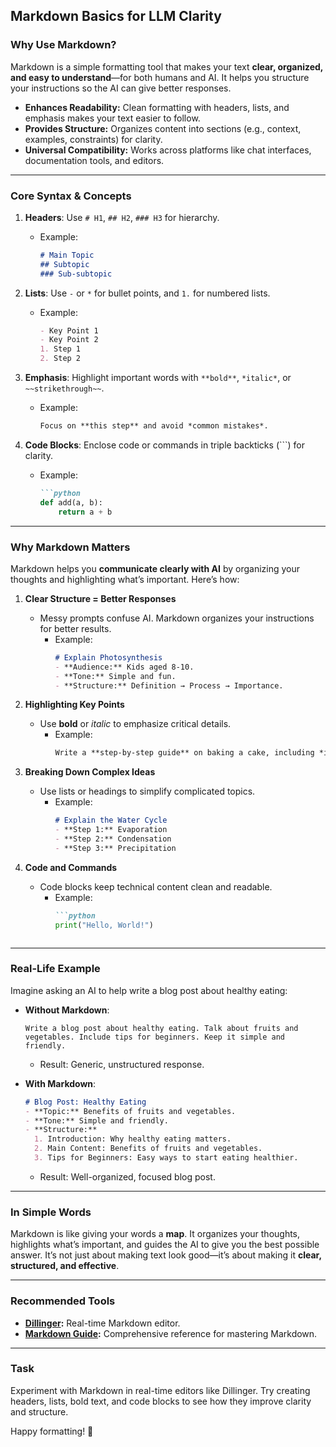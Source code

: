 ## **Markdown Basics for LLM Clarity**

### **Why Use Markdown?**
Markdown is a simple formatting tool that makes your text **clear, organized, and easy to understand**—for both humans and AI. It helps you structure your instructions so the AI can give better responses.

- **Enhances Readability:** Clean formatting with headers, lists, and emphasis makes your text easier to follow.
- **Provides Structure:** Organizes content into sections (e.g., context, examples, constraints) for clarity.
- **Universal Compatibility:** Works across platforms like chat interfaces, documentation tools, and editors.

---

### **Core Syntax & Concepts**
1. **Headers**: Use `# H1`, `## H2`, `### H3` for hierarchy.  
   - Example:  
     ```markdown
     # Main Topic
     ## Subtopic
     ### Sub-subtopic
     ```

2. **Lists**: Use `-` or `*` for bullet points, and `1.` for numbered lists.  
   - Example:  
     ```markdown
     - Key Point 1
     - Key Point 2
     1. Step 1
     2. Step 2
     ```

3. **Emphasis**: Highlight important words with `**bold**`, `*italic*`, or `~~strikethrough~~`.  
   - Example:  
     ```markdown
     Focus on **this step** and avoid *common mistakes*.
     ```

4. **Code Blocks**: Enclose code or commands in triple backticks (```) for clarity.  
   - Example:  
     ```markdown
     ```python
     def add(a, b):
         return a + b

---

### **Why Markdown Matters**
Markdown helps you **communicate clearly with AI** by organizing your thoughts and highlighting what’s important. Here’s how:

1. **Clear Structure = Better Responses**  
   - Messy prompts confuse AI. Markdown organizes your instructions for better results.  
     - Example:  
       ```markdown
       # Explain Photosynthesis
       - **Audience:** Kids aged 8-10.
       - **Tone:** Simple and fun.
       - **Structure:** Definition → Process → Importance.
       ```

2. **Highlighting Key Points**  
   - Use **bold** or *italic* to emphasize critical details.  
     - Example:  
       ```markdown
       Write a **step-by-step guide** on baking a cake, including *ingredients* and *baking time*.
       ```

3. **Breaking Down Complex Ideas**  
   - Use lists or headings to simplify complicated topics.  
     - Example:  
       ```markdown
       # Explain the Water Cycle
       - **Step 1:** Evaporation
       - **Step 2:** Condensation
       - **Step 3:** Precipitation
       ```

4. **Code and Commands**  
   - Code blocks keep technical content clean and readable.  
     - Example:  
       ```markdown
       ```python
       print("Hello, World!")
       ```
       ```

---

### **Real-Life Example**
Imagine asking an AI to help write a blog post about healthy eating:

- **Without Markdown**:  
  ```
  Write a blog post about healthy eating. Talk about fruits and vegetables. Include tips for beginners. Keep it simple and friendly.
  ```
  - Result: Generic, unstructured response.

- **With Markdown**:  
  ```markdown
  # Blog Post: Healthy Eating
  - **Topic:** Benefits of fruits and vegetables.
  - **Tone:** Simple and friendly.
  - **Structure:**
    1. Introduction: Why healthy eating matters.
    2. Main Content: Benefits of fruits and vegetables.
    3. Tips for Beginners: Easy ways to start eating healthier.
  ```
  - Result: Well-organized, focused blog post.

---

### **In Simple Words**
Markdown is like giving your words a **map**. It organizes your thoughts, highlights what’s important, and guides the AI to give you the best possible answer. It’s not just about making text look good—it’s about making it **clear, structured, and effective**.

---

### **Recommended Tools**
- **[Dillinger](https://dillinger.io/):** Real-time Markdown editor.
- **[Markdown Guide](https://www.markdownguide.org/):** Comprehensive reference for mastering Markdown.

---

### **Task**
Experiment with Markdown in real-time editors like Dillinger. Try creating headers, lists, bold text, and code blocks to see how they improve clarity and structure.

Happy formatting! 🚀
